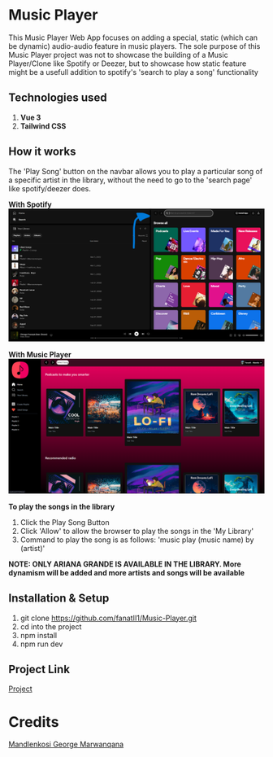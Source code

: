 # Music Player

This Music Player Web App focuses on adding a special, static (which can be dynamic) audio-audio feature in music players.
The sole purpose of this Music Player project was not to showcase the building of a Music Player/Clone like Spotify or Deezer,
but to showcase how static feature might be a usefull addition to spotify's 'search to play a song' functionality

## Technologies used
1. **Vue 3**
2. **Tailwind CSS**

## How it works
The 'Play Song' button on the navbar allows you to play a particular song of a specific artist in the library, without the need to go to the 'search page' like spotify/deezer does.

**With Spotify**
[![SPOTIFY PAGE](https://raw.githubusercontent.com/fanatII1/Music-Player/main/spotify-clone/public/images/docs/Spotify-Search.png)](https://open.spotify.com/search/)

**With Music Player**
![MUSIC PLAYER PAGE](https://raw.githubusercontent.com/fanatII1/Music-Player/main/spotify-clone/public/images/docs/Home.png)

**To play the songs in the library**
1. Click the Play Song Button
2. Click 'Allow' to allow the browser to play the songs in the 'My Library'
3. Command to play the song is as follows: 'music play (music name) by (artist)'

**NOTE: ONLY ARIANA GRANDE IS AVAILABLE IN THE LIBRARY. More dynamism will be added and more artists and songs will be available**

## Installation & Setup
1. git clone https://github.com/fanatII1/Music-Player.git
2. cd into the project
3. npm install
4. npm run dev

## Project Link
[Project](https://music-player-gamma-ten.vercel.app/)


# Credits
[Mandlenkosi George Marwanqana](https://www.linkedin.com/in/mandlenkosi-marwanqana-b08357218/)

